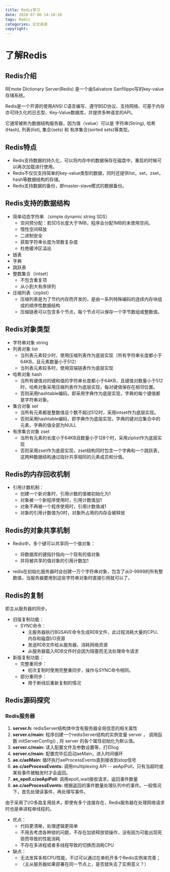 ```yaml
---
title: Redis学习
date: 2020-07-06 14:10:18
tags: Redis
categories: 论文阅读
copyright:
---
```


# 了解Redis

## Redis介绍
REmote DIctionary Server(Redis) 是一个由Salvatore Sanfilippo写的key-value存储系统。

Redis是一个开源的使用ANSI C语言编写、遵守BSD协议、支持网络、可基于内存亦可持久化的日志型、Key-Value数据库，并提供多种语言的API。

它通常被称为数据结构服务器，因为值（value）可以是 字符串(String), 哈希(Hash), 列表(list), 集合(sets) 和 有序集合(sorted sets)等类型。

## Redis特点
- Redis支持数据的持久化，可以将内存中的数据保存在磁盘中，重启的时候可以再次加载进行使用。
- Redis不仅仅支持简单的key-value类型的数据，同时还提供list，set，zset，hash等数据结构的存储。
- Redis支持数据的备份，即master-slave模式的数据备份。

## Redis支持的数据结构

- 简单动态字符串 （simple dynamic string SDS）
  - 空间预分配：若SDS长度大于1MB，程序会分配1MB的未使用空间。
  - 惰性空间释放
  - 二进制安全
  - 获取字符串长度为常数复杂度
  - 杜绝缓冲区溢出
- 链表
- 字典
- 跳跃表
- 整数集合（intset）
  - 不包含重复项
  - 从小到大有序排列
- 压缩列表（ziplist）
  - 压缩列表是为了节约内存而开发的，是由一系列特殊编码的连续内存块组成的顺序性数据结构
  - 压缩链表可以包含多个节点，每个节点可以保存一个字节数组或整数值。

## Redis对象类型

- 字符串对象 string
- 列表对象 list
  - 当列表元素较少时，使用压缩列表作为底层实现（所有字符串长度都小于64KB，且元素数量小于512）
  - 当列表元素较多时，使用双端链表作为底层实现
- 哈希对象 hash
  - 当所有键值对的键和值的字符串长度都小于64KB，且键值对数量小于512时，哈希对象采用压缩列表作为底层实现，每对键值保存在相邻位置。
  - 否则采用hashtable编码，即采用字典作为底层实现，字典的每个键值都是字符串对象。
- 集合对象 set
  - 当所有元素都是整数值且个数不超过512时，采用intset作为底层实现。
  - 否则采用hashtable编码，即字典作为底层实现，字典的键对应集合中的元素，字典的值全部为NULL
- 有序集合对象 zset
  - 当所有元素的长度小于64KB且数量小于128个时，采用ziplist作为底层实现
  - 否则采用zset作为底层实现，zset结构同时包含一个字典和一个跳跃表，这两种数据结构通过指针共享相同的元素成员和分值。

## Redis的内存回收机制

- 引用计数机制：
  - 创建一个新对象时，引用计数的值被初始化为1
  - 对象被一个新程序使用时，引用计数值加1
  - 对象不再被一个程序使用时，引用计数值减1
  - 对象的引用计数值为0时，对象所占用的内存会被释放
## Redis的对象共享机制

- Redis中，多个键可以共享同一个值对象：
  - 将数据库的键指针指向一个现有的值对象
  - 并将被共享的值对象的引用计数加1

- redis在初始化服务器时会创建一万个字符串对象，包含了从0-9999的所有整数值，当服务器要用到这些字符串对象时直接引用就可以了。

## Redis的复制

即主从服务器的同步。

- 旧版复制功能：
  - SYNC命令：
    - 主服务器执行BGSAVE命令生成RDB文件，此过程消耗大量的CPU、内存和磁盘I/O资源
    - 发送RDB文件给从服务器，消耗网络资源
    - 从服务器载入RDB文件时会因为阻塞而无法处理命令请求
- 新版复制功能：
  - 完整重同步：
    - 初次复制时使用完整重同步，操作与SYNC命令相同。
  - 部分重同步：
    - 用于断线后重新复制的情况

## Redis源码探究

### Redis服务器

1. **server.h:** redisServer结构体中含有服务器全局信息的相关属性
2. **server.c/main:** 程序创建一个redisServer结构的实例变量 server ， 调用函数 initServerConfig() , 将 server 的各个属性初始化为默认值。
3. **server.c/main:** 读入配置文件及参数设置等，打印log
4. **server.c/main:** 配置完毕后启动aeMain，进入时间循环
5. **ae.c/aeMain:** 循环执行aeProcessEvents直到接收到stop信号
6. **ae.c/aeProcessEvents:** 调用multiplexing API -- aeApiPoll，只有当超时或某些事件被触发时才会返回。
7. **ae_epoll.c/aeApiPoll:** 调用epoll_wait接收请求，返回事件数量
8. **ae.c/aeProcessEvents:** 根据返回的事件数量处理队列中的事件。一般情况下，首先处理读事件，再处理写事件。

由于采用了I/O多路复用技术，即使有多个连接存在，Redis服务器在处理网络请求时也是单进程单线程的。

- 优点：
  - 代码更清晰，处理逻辑更简单
  - 不用去考虑各种锁的问题，不存在加锁释放锁操作，没有因为可能出现死锁而导致的性能消耗
  - 不存在多进程或者多线程导致的切换而消耗CPU
- 缺点：
  - 无法发挥多核CPU性能，不过可以通过在单机开多个Redis实例来完善；
  - （主从服务器如果部署在同一节点上，是否就失去了实用意义？）

